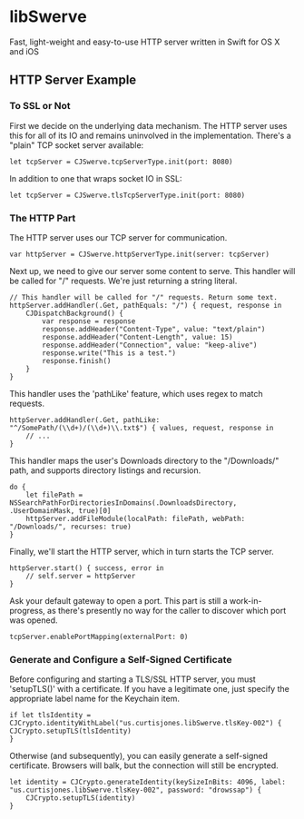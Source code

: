 # libSwerve
Fast, light-weight and easy-to-use HTTP server written in Swift for OS X and iOS

## HTTP Server Example

### To SSL or Not

First we decide on the underlying data mechanism. The HTTP server uses this for all of its IO and remains uninvolved in the implementation. There's a "plain" TCP socket server available:
```
let tcpServer = CJSwerve.tcpServerType.init(port: 8080)
```

In addition to one that wraps socket IO in SSL:
```
let tcpServer = CJSwerve.tlsTcpServerType.init(port: 8080)
```

### The HTTP Part

The HTTP server uses our TCP server for communication.
```
var httpServer = CJSwerve.httpServerType.init(server: tcpServer)
```

Next up, we need to give our server some content to serve. This handler will be called for "/" requests. We're just returning a string literal.
```
// This handler will be called for "/" requests. Return some text.
httpServer.addHandler(.Get, pathEquals: "/") { request, response in
	CJDispatchBackground() {
		var response = response
		response.addHeader("Content-Type", value: "text/plain")
		response.addHeader("Content-Length", value: 15)
		response.addHeader("Connection", value: "keep-alive")
		response.write("This is a test.")
		response.finish()
	}
}
```

This handler uses the 'pathLike' feature, which uses regex to match requests.
```
httpServer.addHandler(.Get, pathLike: "^/SomePath/(\\d+)/(\\d+)\\.txt$") { values, request, response in
	// ...
}
```

This handler maps the user's Downloads directory to the "/Downloads/" path, and supports directory listings and recursion.
```
do {
	let filePath = NSSearchPathForDirectoriesInDomains(.DownloadsDirectory, .UserDomainMask, true)[0]
	httpServer.addFileModule(localPath: filePath, webPath: "/Downloads/", recurses: true)
}
```

Finally, we'll start the HTTP server, which in turn starts the TCP server.
```
httpServer.start() { success, error in
	// self.server = httpServer
}
```

Ask your default gateway to open a port. This part is still a work-in-progress, as there's presently no way for the caller to discover which port was opened.
```
tcpServer.enablePortMapping(externalPort: 0)
```

### Generate and Configure a Self-Signed Certificate

Before configuring and starting a TLS/SSL HTTP server, you must 'setupTLS()' with a certificate. If you have a legitimate one, just specify the appropriate label name for the Keychain item.
```
if let tlsIdentity = CJCrypto.identityWithLabel("us.curtisjones.libSwerve.tlsKey-002") {
CJCrypto.setupTLS(tlsIdentity)
}
```

Otherwise (and subsequently), you can easily generate a self-signed certificate. Browsers will balk, but the connection will still be encrypted.
```
let identity = CJCrypto.generateIdentity(keySizeInBits: 4096, label: "us.curtisjones.libSwerve.tlsKey-002", password: "drowssap") {
	CJCrypto.setupTLS(identity)
}
```
